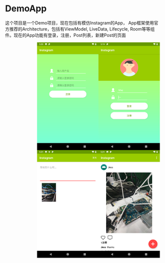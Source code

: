# DemoApp

这个项目是一个Demo项目，现在包括有模仿Instagram的App， App框架使用官方推荐的Architecture，包括有ViewModel, LiveData,
Lifecycle, Room等等组件。现在的App功能有登录，注册，Post列表，新建Post的页面


<img style="float: right;" src="images/login.png" width="200" height="350"/>
<img style="float: right;" src="images/register.png" width="200" height="350"/>
<img style="float: right;" src="images/post_list.png" width="200" height="350"/>
<img style="float: right;" src="images/new_post.png" width="200" height="350"/>